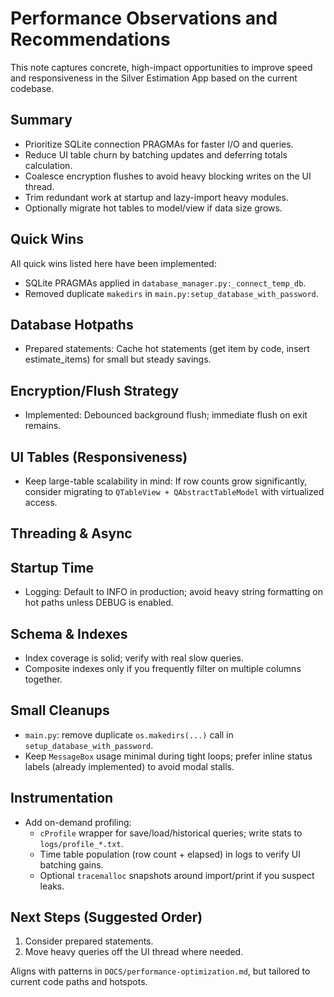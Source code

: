 # Performance Observations and Recommendations

This note captures concrete, high-impact opportunities to improve speed and responsiveness in the Silver Estimation App based on the current codebase.

## Summary
- Prioritize SQLite connection PRAGMAs for faster I/O and queries.
- Reduce UI table churn by batching updates and deferring totals calculation.
- Coalesce encryption flushes to avoid heavy blocking writes on the UI thread.
- Trim redundant work at startup and lazy-import heavy modules.
- Optionally migrate hot tables to model/view if data size grows.

## Quick Wins
All quick wins listed here have been implemented:
- SQLite PRAGMAs applied in `database_manager.py:_connect_temp_db`.
- Removed duplicate `makedirs` in `main.py:setup_database_with_password`.

## Database Hotpaths
- Prepared statements: Cache hot statements (get item by code, insert estimate_items) for small but steady savings.

## Encryption/Flush Strategy
- Implemented: Debounced background flush; immediate flush on exit remains.

## UI Tables (Responsiveness)
- Keep large-table scalability in mind: If row counts grow significantly, consider migrating to `QTableView + QAbstractTableModel` with virtualized access.

## Threading & Async

## Startup Time
- Logging: Default to INFO in production; avoid heavy string formatting on hot paths unless DEBUG is enabled.

## Schema & Indexes
- Index coverage is solid; verify with real slow queries.
- Composite indexes only if you frequently filter on multiple columns together.

## Small Cleanups
- `main.py`: remove duplicate `os.makedirs(...)` call in `setup_database_with_password`.
- Keep `MessageBox` usage minimal during tight loops; prefer inline status labels (already implemented) to avoid modal stalls.

## Instrumentation
- Add on-demand profiling:
  - `cProfile` wrapper for save/load/historical queries; write stats to `logs/profile_*.txt`.
  - Time table population (row count + elapsed) in logs to verify UI batching gains.
  - Optional `tracemalloc` snapshots around import/print if you suspect leaks.

## Next Steps (Suggested Order)
1) Consider prepared statements.
2) Move heavy queries off the UI thread where needed.

Aligns with patterns in `DOCS/performance-optimization.md`, but tailored to current code paths and hotspots.
